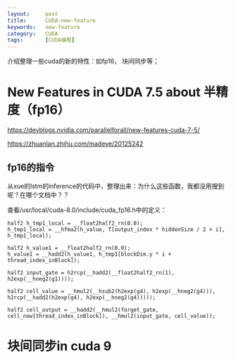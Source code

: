```yaml
---
layout:     post
title:      CUDA-new-feature
keywords:   new-feature
category:   CUDA
tags:		[CUDA编程]
---
```


介绍整理一些cuda的新的特性：如fp16， 块间同步等；


# New Features in CUDA 7.5 about 半精度（fp16）

https://devblogs.nvidia.com/parallelforall/new-features-cuda-7-5/

https://zhuanlan.zhihu.com/madeye/20125242




## fp16的指令

从xue的lstm的inference的代码中，整理出来：为什么这些函数，我都没用搜到呢？在哪个文档中？？

查看/usr/local/cuda-8.0/include/cuda_fp16.h中的定义：

    half2 h_tmp1_local = __float2half2_rn(0.0); 
    h_tmp1_local = __hfma2(h_value, T[output_index * hiddenSize / 2 + i], h_tmp1_local);

    half2 h_value1 = __float2half2_rn(0.0);
    h_value1 = __hadd2(h_value1, h_tmp1[blockDim.y * i + thread_index_inBlock]);

    half2 input_gate = h2rcp(__hadd2(__float2half2_rn(1), h2exp(__hneg2(g1))));

    half2 cell_value = __hmul2(__hsub2(h2exp(g4), h2exp(__hneg2(g4))), h2rcp(__hadd2(h2exp(g4), h2exp(__hneg2(g4)))));

    half2 cell_output = __hadd2(__hmul2(forget_gate, cell_now[thread_index_inBlock]), __hmul2(input_gate, cell_value));



# 块间同步in cuda 9

